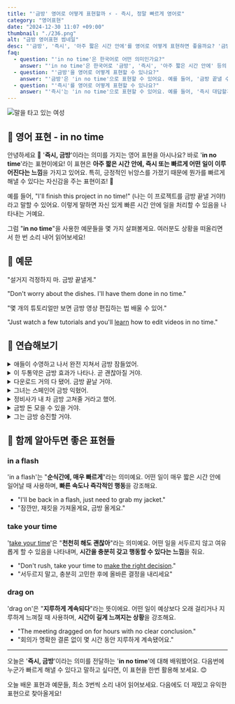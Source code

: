 ```yaml
---
title: "'금방' 영어로 어떻게 표현할까 ⚡ - 즉시, 정말 빠르게 영어로"
category: "영어표현"
date: "2024-12-30 11:07 +09:00"
thumbnail: "./236.png"
alt: "금방 영어표현 썸네일"
desc: "'금방', '즉시', '아주 짧은 시간 안에'를 영어로 어떻게 표현하면 좋을까요? '금방 끝낼 수 있어', '즉시 대답할게', '아주 짧은 시간 안에 도착할 거야' 등을 영어로 표현하는 법을 배워봅시다. 다양한 예문을 통해서 연습하고 본인의 표현으로 만들어 보세요."
faq:
  - question: "'in no time'은 한국어로 어떤 의미인가요?"
    answer: "'in no time'은 한국어로 '금방', '즉시', '아주 짧은 시간 안에' 등의 의미를 가집니다. 어떤 일이 빠르게 이루어질 때 사용해요."
  - question: "'금방'을 영어로 어떻게 표현할 수 있나요?"
    answer: "'금방'은 'in no time'으로 표현할 수 있어요. 예를 들어, '금방 끝낼 수 있어'는 'I can finish it in no time'으로 말할 수 있어요."
  - question: "'즉시'를 영어로 어떻게 표현할 수 있나요?"
    answer: "'즉시'는 'in no time'으로 표현할 수 있어요. 예를 들어, '즉시 대답할게'는 'I'll answer in no time'으로 말할 수 있어요."
---
```


![말을 타고 있는 여성](./236-1.jpg)

## 🌟 영어 표현 - in no time

안녕하세요 👋 '**즉시, 금방**'이라는 의미를 가지는 영어 표현을 아시나요? 바로 '**in no time**'라는 표현이에요! 이 표현은 **아주 짧은 시간 안에, 즉시 또는 빠르게 어떤 일이 이루어진다는 느낌**을 가지고 있어요. 특히, 긍정적인 뉘앙스를 가졌기 때문에 뭔가를 빠르게 해낼 수 있다는 자신감을 주는 표현이죠! 🚀

예를 들어, "I'll finish this project in no time!" (나는 이 프로젝트를 금방 끝낼 거야!)라고 말할 수 있어요. 이렇게 말하면 자신 있게 빠른 시간 안에 일을 처리할 수 있음을 나타내는 거예요.

<script async src="https://pagead2.googlesyndication.com/pagead/js/adsbygoogle.js?client=ca-pub-1465612013356152"
     crossorigin="anonymous"></script>
<!-- engple-horizontal-ad -->

<ins class="adsbygoogle"
     style="display:block"
     data-ad-client="ca-pub-1465612013356152"
     data-ad-slot="2106896038"
     data-ad-format="auto"
     data-full-width-responsive="true"></ins>

<script>
     (adsbygoogle = window.adsbygoogle || []).push({});
</script>

그럼 "**in no time**"을 사용한 예문들을 몇 가지 살펴볼게요. 여러분도 상황을 떠올리면서 한 번 소리 내어 읽어보세요!

## 📖 예문

"설거지 걱정하지 마. 금방 끝낼게."

"Don't worry about the dishes. I'll have them done in no time."

"몇 개의 튜토리얼만 보면 금방 영상 편집하는 법 배울 수 있어."

"Just watch a few tutorials and you'll [learn](/blog/in-english/245.learn/) how to edit videos in no time."

## 💬 연습해보기

<details>
<summary>애들이 수영하고 나서 완전 지쳐서 금방 잠들었어.</summary>
<span>The kids were exhausted after swimming, and fell asleep in no time.</span>
</details>

<details>
<summary>이 두통약은 금방 효과가 나타나. 곧 괜찮아질 거야.</summary>
<span>This headache medicine usually takes effect in no time. You'll feel better soon.</span>
</details>

<details>
<summary>다운로드 거의 다 됐어. 금방 끝날 거야.</summary>
<span>The download's almost done. It'll finish in no time.</span>
</details>

<details>
<summary>그녀는 스페인어 금방 익혔어.</summary>
<span>She <a href="/blog/in-english/178.pick-up/">picked up</a> Spanish in no time.</span>
</details>

<details>
<summary>정비사가 내 차 금방 고쳐줄 거라고 했어.</summary>
<span>The mechanic said he'd have my car fixed in no time.</span>
</details>

<details>
<summary>금방 돈 모을 수 있을 거야.</summary>
<span>You'll save up enough money in no time.</span>
</details>

<details>
<summary>그는 금방 승진할 거야.</summary>
<span>He'll get promoted in no time.</span>
</details>

## 🤝 함께 알아두면 좋은 표현들

### in a flash

'in a flash'는 "**순식간에, 매우 빠르게**"라는 의미예요. 어떤 일이 매우 짧은 시간 안에 일어날 때 사용하며, **빠른 속도나 즉각적인 행동**을 강조해요.

- "I'll be back in a flash, just need to grab my jacket."
- "잠깐만, 재킷을 가져올게요, 금방 올게요."

### take your time

'[take your time](/blog/in-english/215.take-one's-time/)'은 "**천천히 해도 괜찮아**"라는 의미예요. 어떤 일을 서두르지 않고 여유롭게 할 수 있음을 나타내며, **시간을 충분히 갖고 행동할 수 있다는 느낌**을 줘요.

- "Don't rush, take your time to [make the right decision](/blog/vocab-1/010.make-a-decision/)."
- "서두르지 말고, 충분히 고민한 후에 올바른 결정을 내리세요"

### drag on

'drag on'은 "**지루하게 계속되다**"라는 뜻이에요. 어떤 일이 예상보다 오래 걸리거나 지루하게 느껴질 때 사용하며, **시간이 길게 느껴지는 상황**을 강조해요.

- "The meeting dragged on for hours with no clear conclusion."
- "회의가 명확한 결론 없이 몇 시간 동안 지루하게 계속됐어요."

---

오늘은 '**즉시, 금방**'이라는 의미를 전달하는 '**in no time**'에 대해 배워봤어요. 다음번에 누군가 빠르게 해낼 수 있다고 말하고 싶다면, 이 표현을 한번 활용해 보세요. 😊

오늘 배운 표현과 예문들, 최소 3번씩 소리 내어 읽어보세요. 다음에도 더 재밌고 유익한 표현으로 찾아올게요!
